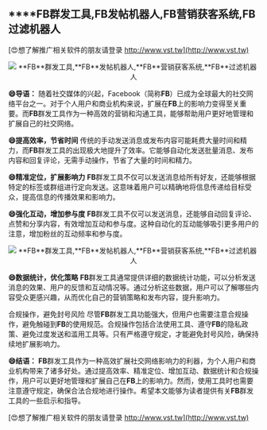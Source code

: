 ## ****FB**群发工具,**FB**发帖机器人,**FB**营销获客系统,**FB**过滤机器人**

[😍想了解推广相关软件的朋友请登录 http://www.vst.tw](http://www.vst.tw)

 <center><img src="https://vst.tw/MP4/tuiguang/png/8.png" alt="**FB**群发工具,**FB**发帖机器人,**FB**营销获客系统,**FB**过滤机器人"></center>

**😄导语：**
随着社交媒体的兴起，Facebook（简称**FB**）已成为全球最大的社交网络平台之一。对于个人用户和商业机构来说，扩展在**FB**上的影响力变得至关重要。而**FB**群发工具作为一种高效的营销和沟通工具，能够帮助用户更好地管理和扩展自己的社交网络。

**😄提高效率，节省时间**
传统的手动发送消息或发布内容可能耗费大量时间和精力，而**FB**群发工具的出现极大地提升了效率。它能够自动化发送批量消息、发布内容和回复评论，无需手动操作，节省了大量的时间和精力。

**😄精准定位，扩展影响力**
**FB**群发工具不仅可以发送消息给所有好友，还能够根据特定的标签或群组进行定向发送。这意味着用户可以精确地将信息传递给目标受众，提高信息的传播效果和影响力。

**😄强化互动，增加参与度**
**FB**群发工具不仅可以发送消息，还能够自动回复评论、点赞和分享内容，有效增加互动和参与度。这种自动化的互动能够吸引更多用户的注意，增加粉丝的互动频率和参与度。

 <center><img src="https://vst.tw/MP4/tuiguang/png/3.png" alt="**FB**群发工具,**FB**发帖机器人,**FB**营销获客系统,**FB**过滤机器人"></center>

**😄数据统计，优化策略**
**FB**群发工具通常提供详细的数据统计功能，可以分析发送消息的效果、用户的反馈和互动情况等。通过分析这些数据，用户可以了解哪些内容受众更感兴趣，从而优化自己的营销策略和发布内容，提升影响力。

合规操作，避免封号风险
尽管**FB**群发工具功能强大，但用户也需要注意合规操作，避免触碰到**FB**的使用规范。合规操作包括合法使用工具、遵守**FB**的隐私政策、避免过度发送和滥用工具等。只有严格遵守规定，才能避免封号风险，确保持续地扩展影响力。

**😄结语：**
**FB**群发工具作为一种高效扩展社交网络影响力的利器，为个人用户和商业机构带来了诸多好处。通过提高效率、精准定位、增加互动、数据统计和合规操作，用户可以更好地管理和扩展自己在**FB**上的影响力。然而，使用工具时也需要注意遵守规定，确保合法合规地进行操作。希望本文能够为读者提供有关**FB**群发工具的一些启示和指导。

[😍想了解推广相关软件的朋友请登录 http://www.vst.tw](http://www.vst.tw)



